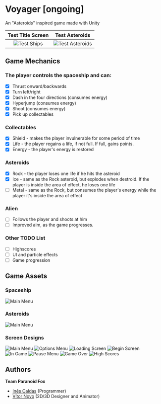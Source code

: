 # Voyager [ongoing]
An "Asteroids" inspired game made with Unity

Test Title Screen          | Test Asteroids
:-------------------------:|:-------------------------:
![Test Ships](img/tests/title_screen.gif "Test Ship")  |  ![Test Asteroids](img/tests/asteroids_test.gif "Asteroid Ship")

## Game Mechanics

### The player controls the spaceship and can:
- [x] Thrust onward/backwards
- [x] Turn left/right
- [x] Dash in the four directions (consumes energy)
- [x] Hyperjump (consumes energy)
- [x] Shoot (consumes energy)
- [x] Pick up collectables

### Collectables
- [x] Shield - makes the player invulnerable for some period of time
- [x] Life - the player regains a life, if not full. If full, gains points.
- [x] Energy - the player's energy is restored

### Asteroids
- [x] Rock - the player loses one life if he hits the asteroid
- [x] Ice - same as the Rock asteroid, but explodes when destroid. If the player is inside the area of effect, he loses one life
- [ ] Metal - same as the Rock, but consumes the player's energy while the player it's inside the area of effect

### Alien 
- [ ] Follows the player and shoots at him
- [ ] Improved aim, as the game progresses.

### Other TODO List
- [ ] Highscores
- [ ] UI and particle effects
- [ ] Game progression

## Game Assets
### Spaceship
![Main Menu](img/spaceship.png "Spaceship")
### Asteroids
![Main Menu](img/asteroids.png "Asteroids")
### Screen Designs
![Main Menu](img/screen_designs/Main_title.jpg "Main Title")
![Options Menu](img/screen_designs/Options_menu_01.jpg "Options Menu")
![Loading Screen](img/screen_designs/Loading_screen.jpg "Loading Screen")
![Begin Screen](img/screen_designs/Begin_spacer.jpg "Begin Screen")
![In Game](img/screen_designs/In_game.jpg "In Game")
![Pause Menu](img/screen_designs/Pause_menu.jpg "Pause Menu")
![Game Over](img/screen_designs/Game_over_screen.jpg "Game Over")
![High Scores](img/screen_designs/Scores_menu_01.jpg "High Scores")

## Authors ##
__Team Paranoid Fox__
* [Inês Caldas](https://github.com/inessousacaldas) (Programmer)
* [Vítor Novo](https://www.artstation.com/vitornovo) (2D/3D Designer and Animator)
